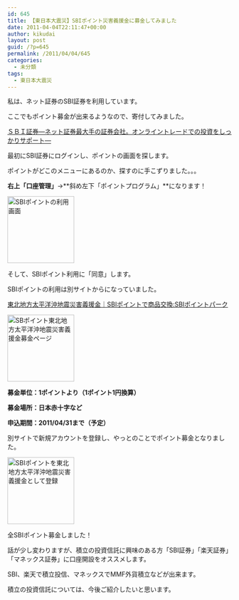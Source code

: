 ```yaml
---
id: 645
title: 【東日本大震災】SBIポイント災害義援金に募金してみました
date: 2011-04-04T22:11:47+00:00
author: kikudai
layout: post
guid: /?p=645
permalink: /2011/04/04/645
categories:
  - 未分類
tags:
  - 東日本大震災
---
```

私は、ネット証券のSBI証券を利用しています。
  
ここでもポイント募金が出来るようなので、寄付してみました。

<a href="http://bit.ly/dXD87u" rel="nofollow">ＳＢＩ証券―ネット証券最大手の証券会社。オンライントレードでの投資をしっかりサポート―</a>

最初にSBI証券にログインし、ポイントの画面を探します。
  
ポイントがどこのメニューにあるのか、探すのに手こずりました。。。

**右上「口座管理」**→**斜め左下「ポイントプログラム」**になります！

[<img src="/wp-content/uploads/2011/04/sbi-point-150x150.jpg" alt="SBIポイントの利用画面" width="150" height="150" class="alignnone size-thumbnail wp-image-651" />](/wp-content/uploads/2011/04/sbi-point.jpg)

そして、SBIポイント利用に「同意」します。

SBIポイントの利用は別サイトからになっていました。

<a href="http://bit.ly/hd2dre" rel="nofollow">東北地方太平洋沖地震災害義援金｜SBIポイントで商品交換:SBIポイントパーク</a>

[<img src="/wp-content/uploads/2011/04/SBI-point-bokin-150x150.jpg" alt="SBポイント東北地方太平洋沖地震災害義援金募金ページ" width="150" height="150" class="alignnone size-thumbnail wp-image-646" />](/wp-content/uploads/2011/04/SBI-point-bokin.jpg)

**募金単位：1ポイントより（1ポイント1円換算）**
  
**募金場所：日本赤十字など**
  
**申込期間：2011/04/31まで（予定）**

別サイトで新規アカウントを登録し、やっとのことでポイント募金となりました。

[<img src="/wp-content/uploads/2011/04/SBI-point-ok-150x150.jpg" alt="SBIポイントを東北地方太平洋沖地震災害義援金として登録" width="150" height="150" class="alignnone size-thumbnail wp-image-647" />](/wp-content/uploads/2011/04/SBI-point-ok.jpg)

全SBIポイント募金しました！

話が少し変わりますが、積立の投資信託に興味のある方「SBI証券」「楽天証券」「マネックス証券」に口座開設をオススメします。
  
SBI、楽天で積立投信、マネックスでMMF外貨積立などが出来ます。
  
積立の投資信託については、今後ご紹介したいと思います。